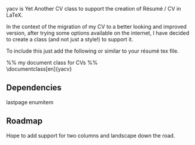 yacv is Yet Another CV class to support the creation of Résumé / CV in LaTeX.

In the context of the migration of my CV to a better looking and improved version, 
after trying some options available on the internet, I have decided to create a class (and not just a style!) 
to support it.

To include this just add the following or similar to your résumé tex file.

%% my document class for CVs %%<BR>
\documentclass[en]{yacv}

Dependencies
---------
lastpage
enumitem


Roadmap
---------
Hope to add support for two columns and landscape down the road.
